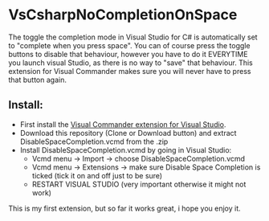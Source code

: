 # VsCsharpNoCompletionOnSpace

The toggle the completion mode in Visual Studio for C# is automatically set to "complete when you press space". You can of course 
press the toggle buttons to disable that behaviour, however you have to do it EVERYTIME you launch visual Studio, as there
is no way to "save" that behaviour.
This extension for Visual Commander makes sure you will never have to press that button again.

## Install:

- First install the [Visual Commander extension for Visual Studio](https://marketplace.visualstudio.com/items?itemName=SergeyVlasov.VisualCommander).
- Download this repository (Clone or Download button) and extract DisableSpaceCompletion.vcmd from the .zip
- Install DisableSpaceCompletion.vcmd by going in Visual Studio:
  - Vcmd menu -> Import -> choose DisableSpaceCompletion.vcmd
  - Vcmd menu -> Extensions -> make sure Disable Space Completion is ticked (tick it on and off just to be sure)
  - RESTART VISUAL STUDIO (very important otherwise it might not work)
  
This is my first extension, but so far it works great, i hope you enjoy it.




